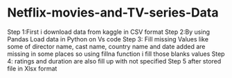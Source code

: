 # Netflix-movies-and-TV-series-Data
Step 1:First i download data from kaggle in CSV format
Step 2:By using Pandas Load data in Python on Vs code
Step 3: Fill missing Values like some of director name, cast name, country name and date added are missing in some places so using fillna function i fill those blanks values
Step 4: ratings and duration are also fill up with not specified
Step 5 after stored file in Xlsx format
